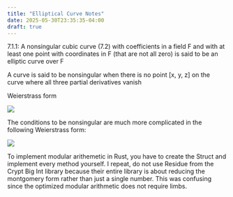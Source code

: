 ```yaml
---
title: "Elliptical Curve Notes"
date: 2025-05-30T23:35:35-04:00
draft: true
---
```


7.1.1: A nonsingular cubic curve (7.2) with coefficients in a field F and with at least one point with coordinates in F (that are not all zero) is said to be an elliptic curve over F

A curve is said to be nonsingular when there is no point [x, y, z] on the curve where all three partial derivatives vanish

Weierstrass form

<img class=equation-tall src="https://latex.codecogs.com/svg.image?y^2=x^3+ax+b">

The conditions to be nonsingular are much more complicated in the following Weierstrass form:

<img class=equation-tall src="https://latex.codecogs.com/svg.image?h^*=p\frac{\sigma_S}{\sigma_F}">

To implement modular arithemetic in Rust, you have to create the Struct and implement every method yourself. I repeat, do not use Residue from the Crypt Big Int library because their entire library is about reducing the montgomery form rather than just a single number. This was confusing since the optimized modular arithmetic does not require limbs.
